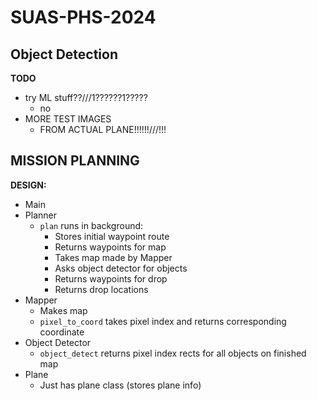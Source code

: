 # SUAS-PHS-2024

<h2>Object Detection</h2>

**TODO**

 - try ML stuff??///1??????1?????
   - no
 - MORE TEST IMAGES
   - FROM ACTUAL PLANE!!!!!!///!!!


<h2>MISSION PLANNING</h2>

**DESIGN:**

 - Main
 - Planner
   - `plan` runs in background:
     - Stores initial waypoint route
     - Returns waypoints for map
     - Takes map made by Mapper
     - Asks object detector for objects
     - Returns waypoints for drop
     - Returns drop locations
 - Mapper
   - Makes map
   - `pixel_to_coord` takes pixel index and returns corresponding coordinate
 - Object Detector
   - `object_detect` returns pixel index rects for all objects on finished map
 - Plane
   - Just has plane class (stores plane info)